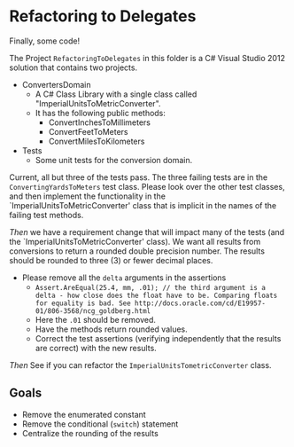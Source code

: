 # Refactoring to Delegates

Finally, some code!

The Project `RefactoringToDelegates` in this folder is a C# Visual Studio 2012 solution that contains two projects.

* ConvertersDomain
	* A C# Class Library with a single class called "ImperialUnitsToMetricConverter".
	* It has the following public methods:
		* ConvertInchesToMillimeters
		* ConvertFeetToMeters
		* ConvertMilesToKilometers
* Tests
	* Some unit tests for the conversion domain.

Current, all but three of the tests pass. The three failing tests are in the `ConvertingYardsToMeters` test class. Please look over the other test classes, and then implement the functionality in the `ImperialUnitsToMetricConverter' class that is implicit in the names of the failing test methods.

*Then* we have a requirement change that will impact many of the tests (and the `ImperialUnitsToMetricConverter' class). We want all results from conversions to return a rounded double precision number. The results should be rounded to three (3) or fewer decimal places.
* Please remove all the `delta` arguments in the assertions
	* `Assert.AreEqual(25.4, mm, .01); // the third argument is a delta - how close does the float have to be. Comparing floats for equality is bad. See http://docs.oracle.com/cd/E19957-01/806-3568/ncg_goldberg.html`
	* Here the `.01` should be removed.
	* Have the methods return rounded values.
	* Correct the test assertions (verifying independently that the results are correct) with the new results.


*Then* See if you can refactor the `ImperialUnitsTometricConverter` class.
## Goals
* Remove the enumerated constant
* Remove the conditional (`switch`) statement
* Centralize the rounding of the results